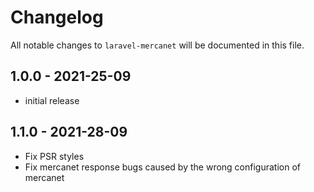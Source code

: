 # Changelog

All notable changes to `laravel-mercanet` will be documented in this file.

## 1.0.0 - 2021-25-09

- initial release

## 1.1.0 - 2021-28-09

- Fix PSR styles
- Fix mercanet response bugs caused by the wrong configuration of mercanet